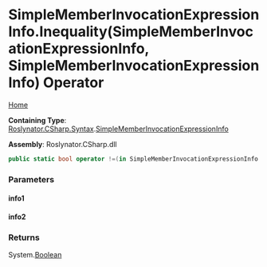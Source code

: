 # SimpleMemberInvocationExpressionInfo\.Inequality\(SimpleMemberInvocationExpressionInfo, SimpleMemberInvocationExpressionInfo\) Operator <a name="_Top"></a>

[Home](../../../../../README.md)

**Containing Type**: [Roslynator.CSharp.Syntax](../../README.md#_Top)\.[SimpleMemberInvocationExpressionInfo](../README.md#_Top)

**Assembly**: Roslynator\.CSharp\.dll

```csharp
public static bool operator !=(in SimpleMemberInvocationExpressionInfo info1, in SimpleMemberInvocationExpressionInfo info2)
```

### Parameters

#### info1

#### info2

### Returns

System\.[Boolean](https://docs.microsoft.com/en-us/dotnet/api/system.boolean)

